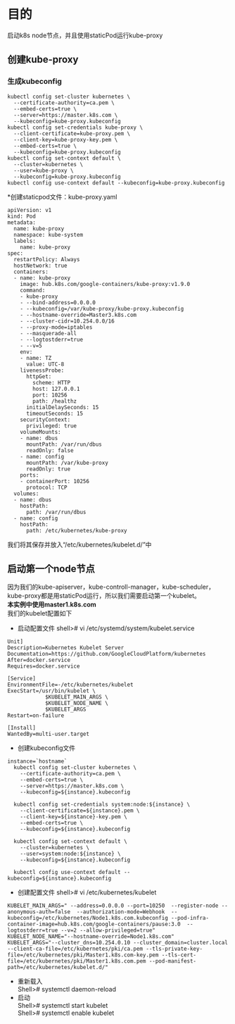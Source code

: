 # 目的 #
 启动k8s node节点，并且使用staticPod运行kube-proxy
## 创建kube-proxy ##
### 生成kubeconfig ### 
```
kubectl config set-cluster kubernetes \
  --certificate-authority=ca.pem \
  --embed-certs=true \
  --server=https://master.k8s.com \
  --kubeconfig=kube-proxy.kubeconfig
kubectl config set-credentials kube-proxy \
  --client-certificate=kube-proxy.pem \
  --client-key=kube-proxy-key.pem \
  --embed-certs=true \
  --kubeconfig=kube-proxy.kubeconfig
kubectl config set-context default \
  --cluster=kubernetes \
  --user=kube-proxy \
  --kubeconfig=kube-proxy.kubeconfig
kubectl config use-context default --kubeconfig=kube-proxy.kubeconfig
```
*创建staticpod文件：kube-proxy.yaml
```
apiVersion: v1
kind: Pod
metadata:
  name: kube-proxy
  namespace: kube-system
  labels:
    name: kube-proxy
spec:
  restartPolicy: Always
  hostNetwork: true
  containers:
  - name: kube-proxy
    image: hub.k8s.com/google-containers/kube-proxy:v1.9.0
    command:
    - kube-proxy
    - --bind-address=0.0.0.0
    - --kubeconfig=/var/kube-proxy/kube-proxy.kubeconfig
    - --hostname-override=Master3.k8s.com
    - --cluster-cidr=10.254.0.0/16
    - --proxy-mode=iptables
    - --masquerade-all
    - --logtostderr=true
    - --v=5
    env:
    - name: TZ
      value: UTC-8
    livenessProbe:
      httpGet:
        scheme: HTTP
        host: 127.0.0.1
        port: 10256
        path: /healthz
      initialDelaySeconds: 15
      timeoutSeconds: 15
    securityContext:
      privileged: true
    volumeMounts:
    - name: dbus
      mountPath: /var/run/dbus
      readOnly: false
    - name: config
      mountPath: /var/kube-proxy
      readOnly: true
    ports:
    - containerPort: 10256
      protocol: TCP
  volumes:
  - name: dbus
    hostPath:
      path: /var/run/dbus
  - name: config
    hostPath:
      path: /etc/kubernetes/kube-proxy
```
我们将其保存并放入“/etc/kubernetes/kubelet.d/”中

## 启动第一个node节点 ##
因为我们的kube-apiserver，kube-controll-manager，kube-scheduler，kube-proxy都是用staticPod运行，所以我们需要启动第一个kubelet。<br>**本实例中使用master1.k8s.com**<br>我们的kubelet配置如下<br>
* 启动配置文件
shell># vi /etc/systemd/system/kubelet.service
```
Unit]
Description=Kubernetes Kubelet Server
Documentation=https://github.com/GoogleCloudPlatform/kubernetes
After=docker.service
Requires=docker.service

[Service]
EnvironmentFile=-/etc/kubernetes/kubelet
ExecStart=/usr/bin/kubelet \
            $KUBELET_MAIN_ARGS \
            $KUBELET_NODE_NAME \
            $KUBELET_ARGS
Restart=on-failure

[Install]
WantedBy=multi-user.target
```
* 创建kubeconfig文件
```
instance=`hostname`
  kubectl config set-cluster kubernetes \
    --certificate-authority=ca.pem \
    --embed-certs=true \
    --server=https://master.k8s.com \
    --kubeconfig=${instance}.kubeconfig

  kubectl config set-credentials system:node:${instance} \
    --client-certificate=${instance}.pem \
    --client-key=${instance}-key.pem \
    --embed-certs=true \
    --kubeconfig=${instance}.kubeconfig

  kubectl config set-context default \
    --cluster=kubernetes \
    --user=system:node:${instance} \
    --kubeconfig=${instance}.kubeconfig

  kubectl config use-context default --kubeconfig=${instance}.kubeconfig

```

* 创建配置文件
shell># vi /etc/kubernetes/kubelet
```
KUBELET_MAIN_ARGS=" --address=0.0.0.0 --port=10250  --register-node --anonymous-auth=false  --authorization-mode=Webhook  --kubeconfig=/etc/kubernetes/Node1.k8s.com.kubeconfig --pod-infra-container-image=hub.k8s.com/google-containers/pause:3.0  --logtostderr=true --v=2 --allow-privileged=true"
KUBELET_NODE_NAME="--hostname-override=Node1.k8s.com"
KUBELET_ARGS="--cluster_dns=10.254.0.10 --cluster_domain=cluster.local --client-ca-file=/etc/kubernetes/pki/ca.pem --tls-private-key-file=/etc/kubernetes/pki/Master1.k8s.com-key.pem --tls-cert-file=/etc/kubernetes/pki/Master1.k8s.com.pem --pod-manifest-path=/etc/kubernetes/kubelet.d/"

```
* 重新载入<br>
Shell># systemctl daemon-reload
* 启动 <br>
Shell># systemctl start kubelet<br>
Shell># systemctl enable kubelet


 
